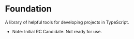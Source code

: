 # Foundation

A library of helpful tools for developing projects in TypeScript.

* Note: Initial RC Candidate. Not ready for use.
